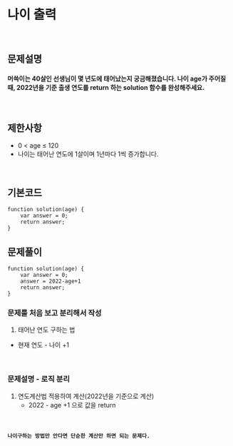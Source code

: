 # 나이 출력

<br>

## 문제설명
#### 머쓱이는 40살인 선생님이 몇 년도에 태어났는지 궁금해졌습니다. 나이 age가 주어질 때, 2022년을 기준 출생 연도를 return 하는 solution 함수를 완성해주세요.

<br>

## 제한사항
* 0 < age ≤ 120
* 나이는 태어난 연도에 1살이며 1년마다 1씩 증가합니다.

<br>

## 기본코드
```
function solution(age) {
    var answer = 0;
    return answer;
}
```


## 문제풀이
```
function solution(age) {
    var answer = 0;
    answer = 2022-age+1
    return answer;
}
```
### 문제를 처음 보고 분리해서 작성
1. 태어난 연도 구하는 법
  - 현재 연도 - 나이 +1

<br>

### 문제설명 - 로직 분리
1. 연도계산법 적용하여 계산(2022년을 기준으로 계산)
   - 2022 - age +1 으로 값을 return


<br>

#### `나이구하는 방법만 안다면 단순한 계산만 하면 되는 문제다.`

